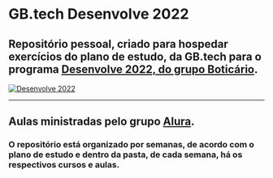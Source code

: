 <h1>GB.tech Desenvolve 2022</h1>

## Repositório pessoal, criado para hospedar exercícios do plano de estudo, da GB.tech para o programa [Desenvolve 2022, do grupo Boticário](http://https://desenvolve.grupoboticario.com.br/ "Desenvolve 2022 do grupo Boticário").

[![Desenvolve 2022](https://dicasdeinfra.com.br/wp-content/uploads/2020/11/image-24.webp "Desenvolve 2022")](http:/https://desenvolve.grupoboticario.com.br// "Desenvolve 2022")

------------




## Aulas ministradas pelo grupo [Alura](http://https://www.alura.com.br/ "Alura").

### O repositório está organizado por semanas, de acordo com o plano de estudo e  dentro da pasta, de cada semana, há os respectivos cursos e aulas.